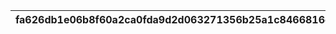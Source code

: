 |fa626db1e06b8f60a2ca0fda9d2d063271356b25a1c8466816da5f5bee02dbee|376529645a3c8cbde20846d66fa3b17907874d27b4bcda64eb8df5e9a1bf4921|12038329df1eac43364c5f47baf98bc297d69c2fa75b5eaeda441fee0c632da4|54c8743c99677383ba74301597b69daeb1ffe10f4c6a81272979cf118923f092|68206b9e9e4a9ff0ccdb46f878c2101eb4fd2d39e0743f67a7f232079ea2b330|ae5ae66e2e71021c45f69970b3ca042fe120d8aecc9009fb3d43a9a7ee5206c0|75f84eff9baedcd852f8ee88eba79f4cead079cecf81b1b85c368cb14935e4bd|e8bb06a252bbed0d4da03edde877f2a201f61a4c49805d2b72866c9c5a11f7d8|ca992671dc5c8fa6f416a074071eb6f57f6deac3342fcba2e6761fa911c833c1|80ce7992bcc3dbed3ddce28d7c933f900f025bfb2fbc839906d8f68c69edd2a1|58c6c03e7491433fe965b80daa55fa0da107a5bb915808b4b0d3a9c84223bc67|28dc819a19f2e6f9c6e3b5812b3c18fe38a5c507590a4072b8d9da93a5482199|7558be70bee1504d9f08c6fbd69b5c125af94f69e0e324b8d13680b78a021854|33b1eff6578cd8961f64b672bfbbc21303acc234d45ec2dff8f199134266299c|3ce677775e6f2623f49327f7eaba9605bc17dfa653a9e94c2ebfca8b3b615713|3a50e33e56f0bf30abf82e2f036fddd9f64590cd81386a37a02739aaa6e407a2|bed0c5d2a0894226d1b322755da739ffa991b4909250d3a0bc6e92f0c4c02f72|b007156fb53f69554a56af000c51bf851cc5a7e8aa2511daa80a4c01d862f372|251e14aeb0d40db83542a0690d79c6ac48a76c8eb18182121e024de60b52409f|f7e62dd6e6aa4ec7d2c3701bef1e96ef117cbf43e6921283cadb62ab273adee4|
| --- | --- | --- | --- | --- | --- | --- | --- | --- | --- | --- | --- | --- | --- | --- | --- | --- | --- | --- | --- |